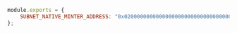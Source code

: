```javascript
module.exports = {
	SUBNET_NATIVE_MINTER_ADDRESS: "0x0200000000000000000000000000000000000001",
};
```
